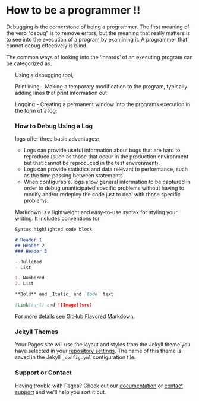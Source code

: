 # How to be a programmer !!

Debugging	is	the	cornerstone	of	being	a	programmer.	The	first	meaning	of	the	verb	"debug" is	to	remove	errors,	but	the	meaning	that	really	matters	is	to	see	into	the	execution	of	a program	by	examining	it.	A	programmer	that	cannot	debug	effectively	is	blind.


The	common	ways	of	looking	into	the	‘innards’	of	an	executing	program	can	be	categorized as:
<p> <ol>Using	a	debugging	tool,
<p> Printlining	-	Making	a	temporary	modification	to	the	program,	typically	adding	lines	that print	information	out
<p> Logging	-	Creating	a	permanent	window	into	the	programs	execution	in	the	form	of	a log.

### How	to	Debug	Using	a	Log
logs	offer	three	basic	advantages:
* Logs	can	provide	useful	information	about	bugs	that	are	hard	to	reproduce	(such	as those	that	occur	in	the	production	    environment	but	that	cannot	be	reproduced	in	the	test environment).
* Logs	can	provide	statistics	and	data	relevant	to	performance,	such	as	the	time	passing between	statements.
* When	configurable,	logs	allow	general	information	to	be	captured	in	order	to	debug unanticipated	specific	problems	without	having	to	modify	and/or	redeploy	the	code	just to	deal	with	those	specific	problems.

Markdown is a lightweight and easy-to-use syntax for styling your writing. It includes conventions for

```markdown
Syntax highlighted code block

# Header 1
## Header 2
### Header 3

- Bulleted
- List

1. Numbered
2. List

**Bold** and _Italic_ and `Code` text

[Link](url) and ![Image](src)
```

For more details see [GitHub Flavored Markdown](https://guides.github.com/features/mastering-markdown/).

### Jekyll Themes

Your Pages site will use the layout and styles from the Jekyll theme you have selected in your [repository settings](https://github.com/AnushaAugustine/mywebsite/settings). The name of this theme is saved in the Jekyll `_config.yml` configuration file.

### Support or Contact

Having trouble with Pages? Check out our [documentation](https://help.github.com/categories/github-pages-basics/) or [contact support](https://github.com/contact) and we’ll help you sort it out.
